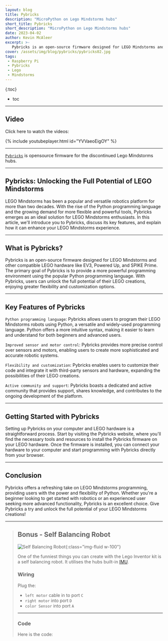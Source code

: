 ```yaml
---
layout: blog
title: Pybricks
description: "MicroPython on Lego Mindstorms hubs"
short_title: Pybricks
short_description: "MicroPython on Lego Mindstorms hubs"
date: 2023-04-02
author: Kevin McAleer
excerpt: >- 
   Pybricks is an open-source firmware designed for LEGO Mindstorms and other compatible LEGO hardware like EV3, Powered Up, and SPIKE Prime. The primary goal of Pybricks is to provide a more powerful programming environment using the popular Python programming language. With Pybricks, users can unlock the full potential of their LEGO creations, enjoying greater flexibility and customization options.
cover: /assets/img/blog/pybricks/pybricks02.jpg
tags: 
 - Raspberry Pi
 - Pybricks
 - Lego
 - Mindstorms
---
```


{:toc}
* toc

---

## Video

Click here to watch the videos:

{% include youtubeplayer.html id="YVVaeoEigOY" %}

---

[`Pybricks`](https://www.pybricks.org) is opensource firmware for the discontinued Lego Mindstorms hubs.

---

## Pybricks: Unlocking the Full Potential of LEGO Mindstorms

LEGO Mindstorms has been a popular and versatile robotics platform for more than two decades. With the rise of the Python programming language and the growing demand for more flexible and powerful tools, Pybricks emerges as an ideal solution for LEGO Mindstorms enthusiasts. In this article, we'll introduce you to Pybricks, discuss its key features, and explain how it can enhance your LEGO Mindstorms experience.

---

## What is Pybricks?

Pybricks is an open-source firmware designed for LEGO Mindstorms and other compatible LEGO hardware like EV3, Powered Up, and SPIKE Prime. The primary goal of Pybricks is to provide a more powerful programming environment using the popular Python programming language. With Pybricks, users can unlock the full potential of their LEGO creations, enjoying greater flexibility and customization options.

---

## Key Features of Pybricks

`Python programming language`: Pybricks allows users to program their LEGO Mindstorms robots using Python, a versatile and widely-used programming language. Python offers a more intuitive syntax, making it easier to learn and understand for both beginners and advanced users.

`Improved sensor and motor control`: Pybricks provides more precise control over sensors and motors, enabling users to create more sophisticated and accurate robotic systems.

`Flexibility and customization`: Pybricks enables users to customize their code and integrate it with third-party sensors and hardware, expanding the possibilities of their LEGO creations.

`Active community and support`: Pybricks boasts a dedicated and active community that provides support, shares knowledge, and contributes to the ongoing development of the platform.

---

## Getting Started with Pybricks

Setting up Pybricks on your computer and LEGO hardware is a straightforward process. Start by visiting the Pybricks website, where you'll find the necessary tools and resources to install the Pybricks firmware on your LEGO hardware. Once the firmware is installed, you can connect your hardware to your computer and start programming with Pybricks directly from your browser.

---

## Conclusion

Pybricks offers a refreshing take on LEGO Mindstorms programming, providing users with the power and flexibility of Python. Whether you're a beginner looking to get started with robotics or an experienced user seeking more advanced functionality, Pybricks is an excellent choice. Give Pybricks a try and unlock the full potential of your LEGO Mindstorms creations!

---

> ## Bonus - Self Balancing Robot
>
> ![Self Balancing Robot](/assets/img/blog/pybricks/pybricks01.jpg){:class="img-fluid w-100"}
>
> One of the funniest things you can create with the Lego Inventor kit is a self balancing robot. It utilises the hubs built-in [IMU](/resources/glossary#imu).
>
> ### Wiring
>
> Plug the:
>
> * `left motor` cable in to port `C`
> * `right motor` into port `D`
> * `color Sensor` into port `A`
>
> ---
>
> ### Code
>
> Here is the code:
>
> <script src="https://gist.github.com/kevinmcaleer/4e6530af6e74f9ded4c9dce2d6826c65.js"></script>
>
